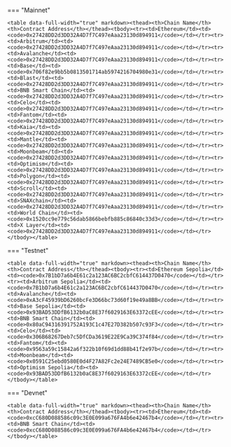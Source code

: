 <!-- The content in this file is auto-generated. Do not modify this file directly. Please see the README.md in the wormhole-mkdocs/scripts directory to learn how to update this page. -->
<!--RELAYER_BRIDGE_ADDRESS-->

=== "Mainnet"

    <table data-full-width="true" markdown><thead><th>Chain Name</th><th>Contract Address</th></thead><tbody><tr><td>Ethereum</td><td><code>0x27428DD2d3DD32A4D7f7C497eAaa23130d894911</code></td></tr><tr><td>Arbitrum</td><td><code>0x27428DD2d3DD32A4D7f7C497eAaa23130d894911</code></td></tr><tr><td>Avalanche</td><td><code>0x27428DD2d3DD32A4D7f7C497eAaa23130d894911</code></td></tr><tr><td>Base</td><td><code>0x706f82e9bb5b0813501714ab5974216704980e31</code></td></tr><tr><td>Blast</td><td><code>0x27428DD2d3DD32A4D7f7C497eAaa23130d894911</code></td></tr><tr><td>BNB Smart Chain</td><td><code>0x27428DD2d3DD32A4D7f7C497eAaa23130d894911</code></td></tr><tr><td>Celo</td><td><code>0x27428DD2d3DD32A4D7f7C497eAaa23130d894911</code></td></tr><tr><td>Fantom</td><td><code>0x27428DD2d3DD32A4D7f7C497eAaa23130d894911</code></td></tr><tr><td>Kaia</td><td><code>0x27428DD2d3DD32A4D7f7C497eAaa23130d894911</code></td></tr><tr><td>Mantle</td><td><code>0x27428DD2d3DD32A4D7f7C497eAaa23130d894911</code></td></tr><tr><td>Moonbeam</td><td><code>0x27428DD2d3DD32A4D7f7C497eAaa23130d894911</code></td></tr><tr><td>Optimism</td><td><code>0x27428DD2d3DD32A4D7f7C497eAaa23130d894911</code></td></tr><tr><td>Polygon</td><td><code>0x27428DD2d3DD32A4D7f7C497eAaa23130d894911</code></td></tr><tr><td>Scroll</td><td><code>0x27428DD2d3DD32A4D7f7C497eAaa23130d894911</code></td></tr><tr><td>SNAXchain</td><td><code>0x27428DD2d3DD32A4D7f7C497eAaa23130d894911</code></td></tr><tr><td>World Chain</td><td><code>0x1520cc9e779c56dab5866bebfb885c86840c33d3</code></td></tr><tr><td>X Layer</td><td><code>0x27428DD2d3DD32A4D7f7C497eAaa23130d894911</code></td></tr></tbody></table>

=== "Testnet"

    <table data-full-width="true" markdown><thead><th>Chain Name</th><th>Contract Address</th></thead><tbody><tr><td>Ethereum Sepolia</td><td><code>0x7B1bD7a6b4E61c2a123AC6BC2cbfC614437D0470</code></td></tr><tr><td>Arbitrum Sepolia</td><td><code>0x7B1bD7a6b4E61c2a123AC6BC2cbfC614437D0470</code></td></tr><tr><td>Avalanche</td><td><code>0xA3cF45939bD6260bcFe3D66bc73d60f19e49a8BB</code></td></tr><tr><td>Base Sepolia</td><td><code>0x93BAD53DDfB6132b0aC8E37f6029163E63372cEE</code></td></tr><tr><td>BNB Smart Chain</td><td><code>0x80aC94316391752A193C1c47E27D382b507c93F3</code></td></tr><tr><td>Celo</td><td><code>0x306B68267Deb7c5DfCDa3619E22E9Ca39C374f84</code></td></tr><tr><td>Fantom</td><td><code>0x9563a59c15842a6f322b10f69d1dd88b41f2e97b</code></td></tr><tr><td>Moonbeam</td><td><code>0x0591C25ebd0580E0d4F27A82Fc2e24E7489CB5e0</code></td></tr><tr><td>Optimism Sepolia</td><td><code>0x93BAD53DDfB6132b0aC8E37f6029163E63372cEE</code></td></tr></tbody></table>

=== "Devnet"

    <table data-full-width="true" markdown><thead><th>Chain Name</th><th>Contract Address</th></thead><tbody><tr><td>Ethereum</td><td><code>0xcC680D088586c09c3E0E099a676FA4b6e42467b4</code></td></tr><tr><td>BNB Smart Chain</td><td><code>0xcC680D088586c09c3E0E099a676FA4b6e42467b4</code></td></tr></tbody></table>
  
<!--RELAYER_BRIDGE_ADDRESS-->
